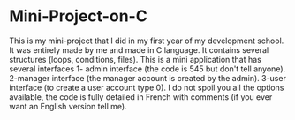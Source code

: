 # Mini-Project-on-C
This is my mini-project that I did in my first year of my development school. It was entirely made by me and made in C language. It contains several structures (loops, conditions, files). This is a mini application that has several interfaces 1- admin interface (the code is 545 but don't tell anyone). 2-manager interface (the manager account is created by the admin). 3-user interface (to create a user account type 0). I do not spoil you all the options available, the code is fully detailed in French with comments (if you ever want an English version tell me).
